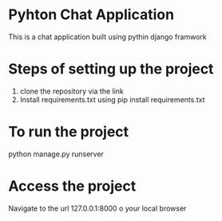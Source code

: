 # Pyhton Chat Application 
 This is a chat application built using pythin django framwork
 
 
# Steps of setting up the project

1. clone the repository via the link </br>
2. Install requirements.txt using pip install requirements.txt 

# To run the project
python manage.py runserver


# Access the project
Navigate to the url 127.0.0.1:8000 o your local browser 

